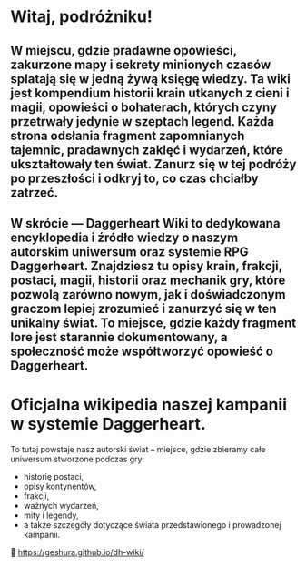 # Witaj, podróżniku!
## W miejscu, gdzie pradawne opowieści, zakurzone mapy i sekrety minionych czasów splatają się w jedną żywą księgę wiedzy. Ta wiki jest kompendium historii krain utkanych z cieni i magii, opowieści o bohaterach, których czyny przetrwały jedynie w szeptach legend. Każda strona odsłania fragment zapomnianych tajemnic, pradawnych zaklęć i wydarzeń, które ukształtowały ten świat. Zanurz się w tej podróży po przeszłości i odkryj to, co czas chciałby zatrzeć.

## W skrócie — Daggerheart Wiki to dedykowana encyklopedia i źródło wiedzy o naszym autorskim uniwersum oraz systemie RPG Daggerheart. Znajdziesz tu opisy krain, frakcji, postaci, magii, historii oraz mechanik gry, które pozwolą zarówno nowym, jak i doświadczonym graczom lepiej zrozumieć i zanurzyć się w ten unikalny świat. To miejsce, gdzie każdy fragment lore jest starannie dokumentowany, a społeczność może współtworzyć opowieść o Daggerheart.

# Oficjalna wikipedia naszej kampanii w systemie **Daggerheart**.

To tutaj powstaje nasz autorski świat – miejsce, gdzie zbieramy całe uniwersum stworzone podczas gry:  
- historię postaci,
- opisy kontynentów,
- frakcji,
- ważnych wydarzeń,
- mity i legendy,
- a także szczegóły dotyczące świata przedstawionego i prowadzonej kampanii.

📖 https://geshura.github.io/dh-wiki/
